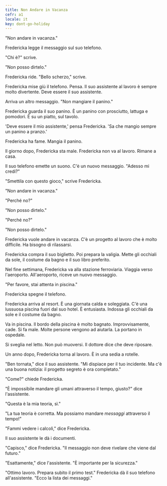 ```yaml
---
title: Non Andare in Vacanza
cefr: a1
locale: it
key: dont-go-holiday
---
```


"Non andare in vacanza."

Fredericka legge il messaggio sul suo telefono.

"Chi è?" scrive.

"Non posso dirtelo."

Fredericka ride. "Bello scherzo," scrive.

Fredericka mise giù il telefono. Pensa. Il suo assistente al lavoro è sempre molto divertente. Deve essere il suo assistente.

Arriva un altro messaggio. "Non mangiare il panino."

Fredericka guarda il suo panino. È un panino con prosciutto, lattuga e pomodori. È su un piatto, sul tavolo.

'Deve essere il mio assistente,' pensa Fredericka. 'Sa che mangio sempre un panino a pranzo.'

Fredericka ha fame. Mangia il panino.

Il giorno dopo, Fredericka sta male. Fredericka non va al lavoro. Rimane a casa.

Il suo telefono emette un suono. C'è un nuovo messaggio. "Adesso mi credi?"

"Smettila con questo gioco," scrive Fredericka.

"Non andare in vacanza."

"Perché no?"

"Non posso dirtelo."

"Perché no?"

"Non posso dirtelo."

Fredericka vuole andare in vacanza. C'è un progetto al lavoro che è molto difficile. Ha bisogno di rilassarsi.

Fredericka compra il suo biglietto. Poi prepara la valigia. Mette gli occhiali da sole, il costume da bagno e il suo libro preferito.

Nel fine settimana, Fredericka va alla stazione ferroviaria. Viaggia verso l'aeroporto. All'aeroporto, riceve un nuovo messaggio.

"Per favore, stai attenta in piscina."

Fredericka spegne il telefono.

Fredericka arriva al resort. È una giornata calda e soleggiata. C'è una lussuosa piscina fuori dal suo hotel. È entusiasta. Indossa gli occhiali da sole e il costume da bagno.

Va in piscina. Il bordo della piscina è molto bagnato. Improvvisamente, cade. Si fa male. Molte persone vengono ad aiutarla. La portano in ospedale.

Si sveglia nel letto. Non può muoversi. Il dottore dice che deve riposare.

Un anno dopo, Fredericka torna al lavoro. È in una sedia a rotelle.

"Ben tornata," dice il suo assistente. "Mi dispiace per il tuo incidente. Ma c'è una buona notizia: il progetto segreto è ora completato."

"Come?" chiede Fredericka.

"È impossibile mandare gli umani attraverso il tempo, giusto?" dice l'assistente.

"Questa è la mia teoria, sì."

"La tua teoria è corretta. Ma possiamo mandare *messaggi* attraverso il tempo!"

"Fammi vedere i calcoli," dice Fredericka.

Il suo assistente le dà i documenti.

"Capisco," dice Fredericka. "Il messaggio non deve rivelare che viene dal futuro."

"Esattamente," dice l'assistente. "È importante per la sicurezza."

"Ottimo lavoro. Prepara subito il primo test." Fredericka dà il suo telefono all'assistente. "Ecco la lista dei messaggi."